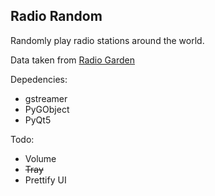 ## Radio Random

Randomly play radio stations around the world.

Data taken from [Radio Garden](https://radio.garden)

Depedencies:

- gstreamer
- PyGObject
- PyQt5

Todo:

- Volume
- ~~Tray~~
- Prettify UI 
